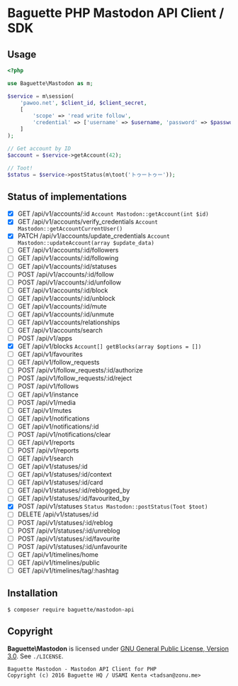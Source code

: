 # Baguette PHP Mastodon API Client / SDK

## Usage

```php
<?php

use Baguette\Mastodon as m;

$service = m\session(
    'pawoo.net', $client_id, $client_secret,
    [
        'scope' => 'read write follow',
        'credential' => ['username' => $username, 'password' => $password],
    ]
);

// Get account by ID
$account = $service->getAccount(42);

// Toot!
$status = $service->postStatus(m\toot('トゥートゥー'));
```
## Status of implementations

* [x] GET /api/v1/accounts/:id `Account Mastodon::getAccount(int $id)`
* [x] GET /api/v1/accounts/verify_credentials `Account Mastodon::getAccountCurrentUser()`
* [x] PATCH /api/v1/accounts/update_credentials  `Account Mastodon::updateAccount(array $update_data)`
* [ ] GET /api/v1/accounts/:id/followers
* [ ] GET /api/v1/accounts/:id/following
* [ ] GET /api/v1/accounts/:id/statuses
* [ ] POST /api/v1/accounts/:id/follow
* [ ] POST /api/v1/accounts/:id/unfollow
* [ ] GET /api/v1/accounts/:id/block
* [ ] GET /api/v1/accounts/:id/unblock
* [ ] GET /api/v1/accounts/:id/mute
* [ ] GET /api/v1/accounts/:id/unmute
* [ ] GET /api/v1/accounts/relationships
* [ ] GET /api/v1/accounts/search
* [ ] POST /api/v1/apps
* [x] GET /api/v1/blocks `Account[] getBlocks(array $options = [])`
* [ ] GET /api/v1/favourites
* [ ] GET /api/v1/follow_requests
* [ ] POST /api/v1/follow_requests/:id/authorize
* [ ] POST /api/v1/follow_requests/:id/reject
* [ ] POST /api/v1/follows
* [ ] GET /api/v1/instance
* [ ] POST /api/v1/media
* [ ] GET /api/v1/mutes
* [ ] GET /api/v1/notifications
* [ ] GET /api/v1/notifications/:id
* [ ] POST /api/v1/notifications/clear
* [ ] GET /api/v1/reports
* [ ] POST /api/v1/reports
* [ ] GET /api/v1/search
* [ ] GET /api/v1/statuses/:id
* [ ] GET /api/v1/statuses/:id/context
* [ ] GET /api/v1/statuses/:id/card
* [ ] GET /api/v1/statuses/:id/reblogged_by
* [ ] GET /api/v1/statuses/:id/favourited_by
* [x] POST /api/v1/statuses `Status Mastodon::postStatus(Toot $toot)`
* [ ] DELETE /api/v1/statuses/:id
* [ ] POST /api/v1/statuses/:id/reblog
* [ ] POST /api/v1/statuses/:id/unreblog
* [ ] POST /api/v1/statuses/:id/favourite
* [ ] POST /api/v1/statuses/:id/unfavourite
* [ ] GET /api/v1/timelines/home
* [ ] GET /api/v1/timelines/public
* [ ] GET /api/v1/timelines/tag/:hashtag

## Installation

```
$ composer require baguette/mastodon-api
```

Copyright
---------

**Baguette\\Mastodon** is licensed under [GNU General Public License, Version 3.0](https://www.gnu.org/licenses/gpl-3.0.html). See `./LICENSE`.

    Baguette Mastodon - Mastodon API Client for PHP
    Copyright (c) 2016 Baguette HQ / USAMI Kenta <tadsan@zonu.me>
